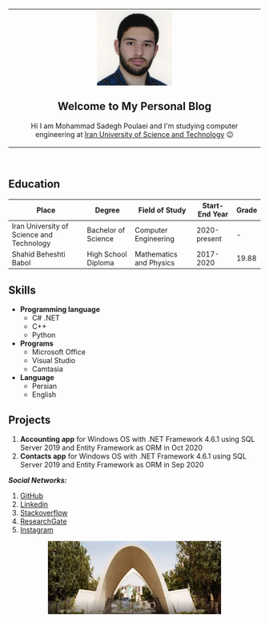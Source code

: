 

<table align="center"><tr><td align="center" width="500">
<img src="https://raw.githubusercontent.com/MSPoulaei/MyGitHubPage/main/1607761465313.jpg" align="center" width="150" alt="My Photo">
<br>


## Welcome to My Personal Blog

Hi I am Mohammad Sadegh Poulaei and I'm studying computer engineering at [Iran University of Science and Technology](http://www.iust.ac.ir/) :wink:


</td></tr></table>
<br>


## Education

| Place | Degree | Field of Study | Start-End Year | Grade |
| ----- | ---- | ------ | -------- | -----  |
| Iran University of Science and Technology | Bachelor of Science | Computer Engineering | 2020-present | - |
| Shahid Beheshti Babol | High School Diploma | Mathematics and Physics | 2017-2020 | 19.88 |

## Skills
+ **Programming language**
  - C# .NET
  - C++
  - Python
+ **Programs**
  - Microsoft Office
  - Visual Studio
  - Camtasia
+ **Language**
  - Persian
  - English

## Projects
1. __Accounting app__
 for Windows OS with .NET Framework 4.6.1 using SQL Server 2019 and Entity Framework as ORM in Oct 2020
2. __Contacts app__
 for Windows OS with .NET Framework 4.6.1 using SQL Server 2019 and Entity Framework as ORM in Sep 2020


__*Social Networks:*__
1. [GitHub](https://github.com/MSPoulaei)
2. [Linkedin](https://ir.linkedin.com/public-profile/in/mohammad-sadegh-poulaei-31a5431a0?challengeId=AQEFD84D2Z7QpgAAAXdFxf0HkZCOSn-FK8NrgvaGtEWre8JCSj96_VMS5JMu54pd8ShzKS7mmZ8LajQe5nZUbzTUoo7CXZQMLQ&submissionId=da7c413f-6834-5e16-d1e4-b06e9be8d739)
3. [Stackoverflow](https://stackoverflow.com/users/14076036/avira-antiyou)
4. [ResearchGate](https://www.researchgate.net/profile/Mohammad_Sadegh_Poulaei_Moziraji)
5. [Instagram](https://www.instagram.com/m.s.poulaei/)

<div align="center">

![IUST](https://raw.githubusercontent.com/MSPoulaei/MyGitHubPage/main/image.png)
</div>


